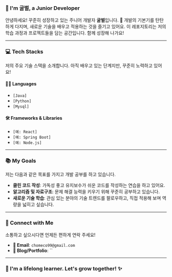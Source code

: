 ### 👋 I'm 굴벌, a Junior Developer

안녕하세요! 꾸준히 성장하고 있는 주니어 개발자 **굴벌**입니다. 🚀
개발의 기본기를 탄탄하게 다지며, 새로운 기술을 배우고 적용하는 것을 즐기고 있어요. 이 레포지토리는 저의 학습 과정과 프로젝트들을 담는 공간입니다. 함께 성장해 나가요!

---

### 💻 Tech Stacks

저의 주요 기술 스택을 소개합니다. 아직 배우고 있는 단계지만, 꾸준히 노력하고 있어요!

#### 👨‍💻 Languages
* `[Java]`
* `[Python]`
* `[Mysql]`

#### 🛠 Frameworks & Libraries
* `[예: React]`
* `[예: Spring Boot]`
* `[예: Node.js]`

---

### 📚 My Goals

저는 다음과 같은 목표를 가지고 개발 공부를 하고 있습니다.
* **클린 코드 작성**: 가독성 좋고 유지보수가 쉬운 코드를 작성하는 연습을 하고 있어요.
* **알고리즘 및 자료구조**: 문제 해결 능력을 키우기 위해 꾸준히 공부하고 있습니다.
* **새로운 기술 학습**: 관심 있는 분야의 기술 트렌드를 팔로우하고, 직접 적용해 보며 역량을 넓히고 싶습니다.

---

### 🤝 Connect with Me

소통하고 싶으시다면 언제든 편하게 연락 주세요!

* **📧 Email**: `chomeco99@gmail.com`
* **🔗 Blog/Portfolio**: ``

---

### 🌱 I'm a lifelong learner. Let's grow together! ✨

